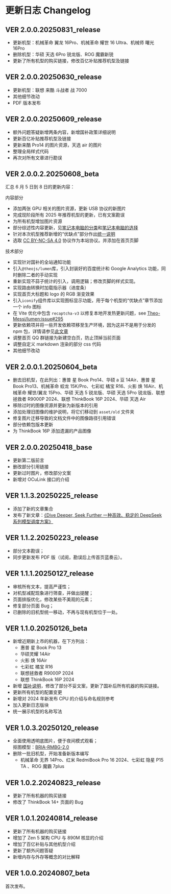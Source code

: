 # 更新日志 Changelog

<!-- 由于全局使用`text-indent: 2rem`，即默认段落缩进两个字符，本页面列表较多，普通文本若显示不美观请用`<p style="text-indent: 0"></p>`包裹 -->

## VER 2.0.0.20250831_release

- 更新机型：机械革命 翼龙 16Pro、机械革命 耀世 16 Ultra、机械师 曙光 16Pro
- 删除机型：华硕 天选 6Pro 锐龙版、ROG 魔霸新锐
- 更新了所有机型的购买链接，修改百亿补贴推荐机型及链接

## VER 2.0.0.20250630_release

- 更新机型：联想 来酷 斗战者 战 7000
- 其他细节改动
- PDF 版本发布

## VER 2.0.0.20250609_release

- 额外问题答疑新增两条内容，新增国补政策详细说明
- 更新百亿补贴推荐机型及链接
- 更新来酷 Pro14 的图片资源，天选 air 的图片
- 整理全局样式代码
- 再次对所有文章进行勘误

## VER 2.0.0.2.20250608_beta

<p style="text-indent: 0">汇总 6 月 5 日到 8 日的更新内容：</p>

<p style="text-indent: 0">内容部分</p>

- 添加两张 GPU 相关的图片资源，更新 USB 协议的新图片
- 完成现阶段所有 2025 年推荐机型的更新，已有文案勘误
- 为所有机型增加图片资源
- 部分综述性内容更新，见[笔记本电脑的分类](/introduction/分类)和[笔记本电脑的选择](/introduction/选择)
- 针对本次机型推荐新增的“优缺点”部分作出[统一说明](/recommend/推荐#优缺点)
- 选取 [CC BY-NC-SA 4.0](https://creativecommons.org/licenses/by-nc-sa/4.0/deed.en) 协议作为本站协议。并添加在首页页脚

<p style="text-indent: 0">技术部分</p>

- 实现针对国补的全站通知功能
- 引入`@theojs/lumen`库，引入封装好的百度统计和 Google Analytics 功能，同时删除二者的手动实现
- 重新实现不蒜子统计的引入，调用逻辑；修改页脚的样式实现。
- 实现路由转换时加载指示器（进度条）
- 实现首页大标题和 logo 的 RGB 渐变效果
- 引入`iconify`组件库以实现图标显示功能，用于每个机型的“优缺点”章节添加一个 info 图标
- 在 Vite 优化中包含 `recaptcha-v3` 以修复本地开发热更新问题，see [Theo-Messi/lumen:issue#295](https://github.com/Theo-Messi/lumen/issues/295)
- 更新依赖项并将一些开发依赖项移至生产环境，因为这并不是用于分发的 npm 包，详情请参见[此文章](https://blog.csdn.net/zz_jesse/article/details/139348751)
- 调整首页 QQ 群链接为新建空白页，防止顶掉当前页面
- 调整自定义 markdown 渲染的部分 css 代码
- 其他细节改动

## VER 2.0.0.1.20250604_beta

- 删去旧机型，在此列出：惠普 星 Book Pro14、华硕 a 豆 14Air、惠普 星 Book Pro13、机械革命 蛟龙 15K/Pro、七彩虹 橘宝 R16、火影 焕 16Air、机械革命 耀世/翼龙 15Pro、华硕 天选 5 锐龙版、华硕 天选 5Pro 锐龙版、联想 拯救者 R9000P 2024、联想 ThinkBook 16P 2024、华硕 天选 Air
- 移除过时的图像资源并更新为新版本的引用
- 添加处理旧图像的维护说明，将它们移动到 `asset/old` 文件夹
- 修复图片迁移导致的文档文件中的图像路径引用错误
- 部分依赖包版本更新
- 为 ThinkBook 16P 添加遗漏的产品图像

## VER 2.0.0.20250418_base

- 更新第二版前言
- 删改部分引用链接
- 更新过时图片，修改部分文案
- 新增对 OCuLink 接口的介绍

## VER 1.1.3.20250225_release

- 添加了新的文章集合
- 发布了新文章：[《Dive Deeper, Seek Further 一种高效、稳定的 DeepSeek 系列模型调度方案》](misc/DeepSeek-Guide)

## VER 1.1.2.20250223_release

- 部分文本勘误；
- 同步更新发布 PDF 版（试阅，勘误后上传首页蓝奏云）。

## VER 1.1.1.20250127_release

- 审核所有文本，提高严谨性；
- 对机型减配现象进行筛查，并做出提醒；
- 页面排版优化，修改某些不美观的元素；
- 修复部分页面 Bug；
- 已删除的旧机型统一移动，不再与现有机型位于一处。

## VER 1.1.0.20250126_beta

- 新增近期新上市的机器，在下方列出：
  - 惠普 星 Book Pro 13
  - 华硕灵耀 14Air
  - 火影 焕 16Air
  - 七彩虹 橘宝 R16
  - 联想拯救者 R9000P 2024
  - 联想 ThinkBook 16P 2024
- 新增 [国补说明](/introduction/购买#国补)，修改了部分不妥文案，更新了国补后所有机器的购买链接。
- 更新所有机型的配置变更
- 新增对 2024 年新发布 CPU 的介绍与命名规则参考
- 加入更新日志版块
- 统一展示机型的名称写法

## VER 1.0.3.20250120_release

- 全面使用透明底图片，便于夜间模式观看；<br/>
  抠图模型：[BRIA-RMBG-2.0](https://huggingface.co/spaces/briaai/BRIA-RMBG-2.0)
- 删除一批旧机型，开始准备新版本编写
  - 机械革命 无界 14Pro、红米 RedmiBook Pro 16 2024、七彩虹 隐星 P15 TA 、ROG 魔霸 7plus

## VER 1.0.2.20240823_release

- 更新了所有机器的购买链接
- 修改了 ThinkBook 14+ 页面的 Bug

## VER 1.0.1.20240814_release

- 更新了所有机器的购买链接
- 增加了 Zen 5 架构 CPU 与 890M 核显的介绍
- 增加了百亿补贴与其他机型介绍
- 更新了额外问题答疑
- 新增内存与外存等概念的对比解释

## VER 1.0.0.20240807_beta

<p style="text-indent: 0">首次发布。</p>
